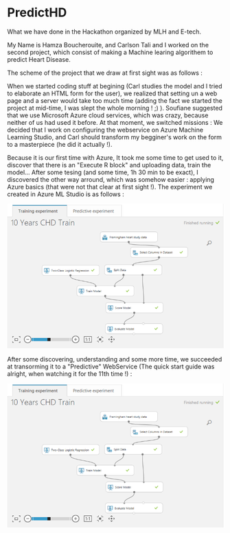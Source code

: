 # PredictHD
What we have done in the Hackathon organized by MLH and E-tech.

My Name is Hamza Boucherouite, and Carlson Tali and I worked on the second project, which consist of making a Machine learing algorithem to predict Heart Disease. 

The scheme of the project that we draw at first sight was as follows : 

When we started coding stuff at begining (Carl studies the model and I tried to elaborate an HTML form for the user), we realized that setting un  a web page and a server would take too much time (adding the fact we started the project at mid-time, I was slept the whole morning ! ;) ). Soufiane suggested that we use Microsoft Azure cloud services, which was crazy, because neither of us had used it before. At that moment, we switched missions : We decided that I work on configuring the webservice on Azure Machine Learning Studio, and Carl should transform my begginer's work on the form to a masterpiece (he did it actually !).

Because it is our first time with Azure, It took me some time to get used to it, discover that there is an "Execute R block" and uploading data, train the model... After some tesing (and some time, 1h 30 min to be exact), I discovered the other way arround, which was somehow easier : applying Azure basics (that were not that clear at first sight !). The experiment we created in Azure ML Studio is as follows :

![Train experiment](/images/CHD.PNG?raw=true "Train experiment on Azure ML Studio")

After some discovering, understanding and some more time, we succeeded at transorming it to a "Predictive" WebService (The quick start guide was alright, when watching it for the 11th time !) :

![Predctive experiment](/images/CHD.PNG?raw=true "Predictive experiment on Azure ML Studio")
